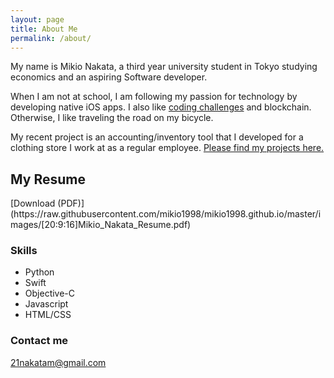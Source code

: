 ```yaml
---
layout: page
title: About Me
permalink: /about/
---
```


My name is Mikio Nakata, a third year university student in Tokyo studying economics and an aspiring Software developer. 

When I am not at school, I am following my passion for technology by developing native iOS apps. I also like [coding challenges](https://leetcode.com/problemset/all/) and blockchain. Otherwise, I like traveling the road on my bicycle.  

My recent project is an accounting/inventory tool that I developed for a clothing store I work at as a regular employee. [Please find my projects here.](https://mikio1998.github.io/apps/)

<h2>My Resume</h2>
[Download (PDF)](https://raw.githubusercontent.com/mikio1998/mikio1998.github.io/master/images/[20:9:16]Mikio_Nakata_Resume.pdf)

### Skills

* Python 
* Swift
* Objective-C
* Javascript
* HTML/CSS

### Contact me

[21nakatam@gmail.com](mailto:21nakatam@gmail.com)
